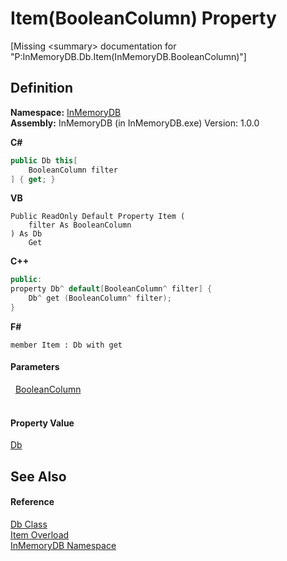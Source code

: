 # Item(BooleanColumn) Property


\[Missing &lt;summary&gt; documentation for "P:InMemoryDB.Db.Item(InMemoryDB.BooleanColumn)"\]



## Definition
**Namespace:** <a href="044e8d7f-0f94-a8b4-bd65-529f6359fdf7">InMemoryDB</a>  
**Assembly:** InMemoryDB (in InMemoryDB.exe) Version: 1.0.0

**C#**
``` C#
public Db this[
	BooleanColumn filter
] { get; }
```
**VB**
``` VB
Public ReadOnly Default Property Item ( 
	filter As BooleanColumn
) As Db
	Get
```
**C++**
``` C++
public:
property Db^ default[BooleanColumn^ filter] {
	Db^ get (BooleanColumn^ filter);
}
```
**F#**
``` F#
member Item : Db with get
```



#### Parameters
<dl><dt>  <a href="98994abe-26d5-edd7-b45e-66432979d475">BooleanColumn</a></dt><dd> </dd></dl>

#### Property Value
<a href="072256a6-4e86-2a0a-723b-934e64bcdb43">Db</a>

## See Also


#### Reference
<a href="072256a6-4e86-2a0a-723b-934e64bcdb43">Db Class</a>  
<a href="c8abd545-742d-54ee-594e-ce9abc37dc62">Item Overload</a>  
<a href="044e8d7f-0f94-a8b4-bd65-529f6359fdf7">InMemoryDB Namespace</a>  
